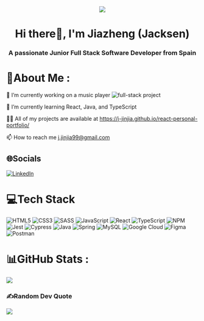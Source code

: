 <div id="header" align="center">
  <img src="https://media.giphy.com/media/LW5vBvAb48Oe9OoEKT/giphy.gif"/>
</div>


<h1 align="center">Hi there👋, I'm Jiazheng (Jacksen)</h1>
<h3 align="center">A passionate Junior Full Stack Software Developer from Spain</h3>




# 💫About Me :

🔭 I’m currently working on a music player ![full-stack project](https://github.com/j-jinjia/full-stack-project)

🌱 I’m currently learning React, Java, and TypeScript

👨‍💻 All of my projects are available at https://j-jinjia.github.io/react-personal-portfolio/

📫 How to reach me j.jinjia99@gmail.com


## 🌐Socials

[![LinkedIn](https://img.shields.io/badge/LinkedIn-%230077B5.svg?logo=linkedin&logoColor=white)](https://www.linkedin.com/in/jiazheng-jin-jia/)


# 💻Tech Stack

![HTML5](https://img.shields.io/badge/html5-%23E34F26.svg?style=for-the-badge&logo=html5&logoColor=white) 
![CSS3](https://img.shields.io/badge/css3-%231572B6.svg?style=for-the-badge&logo=css3&logoColor=white) 
![SASS](https://img.shields.io/badge/SASS-hotpink.svg?style=for-the-badge&logo=SASS&logoColor=white) 
![JavaScript](https://img.shields.io/badge/javascript-%23323330.svg?style=for-the-badge&logo=javascript&logoColor=%23F7DF1E)
![React](https://img.shields.io/badge/react-%2320232a.svg?style=for-the-badge&logo=react&logoColor=%2361DAFB) 
![TypeScript](https://img.shields.io/badge/typescript-%23007ACC.svg?style=for-the-badge&logo=typescript&logoColor=white) 
![NPM](https://img.shields.io/badge/NPM-%23000000.svg?style=for-the-badge&logo=npm&logoColor=white)
![Jest](https://img.shields.io/badge/Jest-B20600?logo=jest&logoColor=white&style=for-the-badge)
![Cypress](https://img.shields.io/badge/Cypress-grey?logo=jest&logoColor=white&style=for-the-badge)
![Java](https://img.shields.io/badge/java-%23ED8B00.svg?style=for-the-badge&logo=java&logoColor=white) 
![Spring](https://img.shields.io/badge/spring-%236DB33F.svg?style=for-the-badge&logo=spring&logoColor=white) 
![MySQL](https://img.shields.io/badge/mysql-%2300f.svg?style=for-the-badge&logo=mysql&logoColor=white) 
![Google Cloud](https://img.shields.io/badge/Google%20Cloud-%234285F4.svg?style=for-the-badge&logo=google-cloud&logoColor=white) 
![Figma](https://img.shields.io/badge/figma-%23F24E1E.svg?style=for-the-badge&logo=figma&logoColor=white) 
![Postman](https://img.shields.io/badge/Postman-FF6C37?style=for-the-badge&logo=postman&logoColor=white)


# 📊GitHub Stats :

![](https://github-readme-stats.vercel.app/api/top-langs/?username=j-jinjia&theme=react&hide_border=false&include_all_commits=true&count_private=true&layout=compact)


### ✍️Random Dev Quote

![](https://quotes-github-readme.vercel.app/api?type=horizontal&theme=radical)




